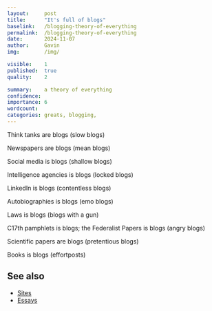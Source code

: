 ```yaml
---
layout:     post
title:      "It's full of blogs"
baselink:   /blogging-theory-of-everything
permalink:  /blogging-theory-of-everything
date:       2024-11-07
author:     Gavin   
img:        /img/

visible:    1
published:  true
quality:    2

summary:    a theory of everything
confidence: 
importance: 6
wordcount:  
categories: greats, blogging, 
---
```


Think tanks are blogs (slow blogs)

Newspapers are blogs (mean blogs)

Social media is blogs (shallow blogs)

Intelligence agencies is blogs (locked blogs)

LinkedIn is blogs (contentless blogs)

Autobiographies is blogs (emo blogs)

Laws is blogs (blogs with a gun)

C17th pamphlets is blogs; the Federalist Papers is blogs (angry blogs)

Scientific papers are blogs (pretentious blogs)

Books is blogs (effortposts)


## See also

* <a href="/sites">Sites</a>
* <a href="/essays">Essays</a>
